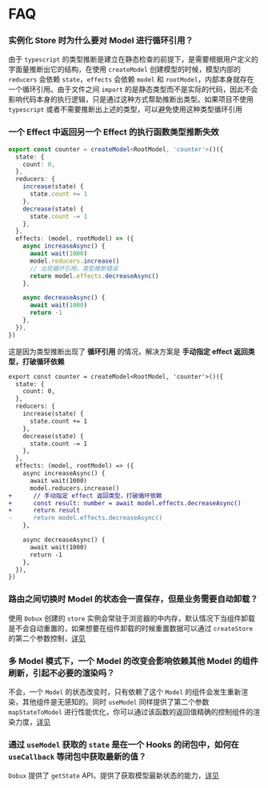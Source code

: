 # FAQ

### 实例化 Store 时为什么要对 Model 进行循环引用？

由于 `typescript` 的类型推断是建立在静态检查的前提下，是需要根据用户定义的字面量推断出它的结构，在使用 `createModel` 创建模型的时候，模型内部的 `reducers` 会依赖 `state`，`effects` 会依赖 `model` 和 `rootModel`，内部本身就存在一个循环引用。由于文件之间 `import` 的是静态类型而不是实际的代码，因此不会影响代码本身的执行逻辑，只是通过这种方式帮助推断出类型。如果项目不使用 `typescript` 或者不需要推断出上述的类型，可以避免使用这种类型循环引用

### 一个 Effect 中返回另一个 Effect 的执行函数类型推断失效

```ts
export const counter = createModel<RootModel, 'counter'>()({
  state: {
    count: 0,
  },
  reducers: {
    increase(state) {
      state.count += 1
    },
    decrease(state) {
      state.count -= 1
    },
  },
  effects: (model, rootModel) => ({
    async increaseAsync() {
      await wait(1000)
      model.reducers.increase()
      // 出现循环引用，类型推断错误
      return model.effects.decreaseAsync()
    },

    async decreaseAsync() {
      await wait(1000)
      return -1
    }, 
  }),
})
```

这是因为类型推断出现了 **循环引用** 的情况，解决方案是 **手动指定 effect 返回类型，打破循环依赖**

```diff
export const counter = createModel<RootModel, 'counter'>()({
  state: {
    count: 0,
  },
  reducers: {
    increase(state) {
      state.count += 1
    },
    decrease(state) {
      state.count -= 1
    },
  },
  effects: (model, rootModel) => ({
    async increaseAsync() {
      await wait(1000)
      model.reducers.increase()
+      // 手动指定 effect 返回类型，打破循环依赖
+      const result: number = await model.effects.decreaseAsync()
+      return result
-      return model.effects.decreaseAsync()
    },

    async decreaseAsync() {
      await wait(1000)
      return -1
    }, 
  }),
})
```

### 路由之间切换时 Model 的状态会一直保存，但是业务需要自动卸载？

使用 `Dobux` 创建的 `store` 实例会常驻于浏览器的中内存，默认情况下当组件卸载是不会自动重置的，如果想要在组件卸载的时候重置数据可以通过 `createStore` 的第二个参数控制，[详见](/api#store--createstoremodels-options)

### 多 Model 模式下，一个 Model 的改变会影响依赖其他 Model 的组件刷新，引起不必要的渲染吗？

不会，一个 `Model` 的状态改变时，只有依赖了这个 `Model` 的组件会发生重新渲染，其他组件是无感知的。同时 `useModel` 同样提供了第二个参数 `mapStateToModel` 进行性能优化，你可以通过该函数的返回值精确的控制组件的渲染力度，[详见](/api#性能优化)

### 通过 `useModel` 获取的 `state` 是在一个 Hooks 的闭包中，如何在 `useCallback` 等闭包中获取最新的值？

`Dobux` 提供了 `getState` API，提供了获取模型最新状态的能力，[详见](/api#storegetstate-modelname-string--modelstate)
